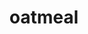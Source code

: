 ---
categories:
  - breakfast
title: oatmeal
description: steel cut oats, seasonal berries, and honey
type: entrees
price: 8
---